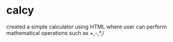 # calcy
created a simple calculator using HTML where user can perform mathematical operations such as +,-,*,/
